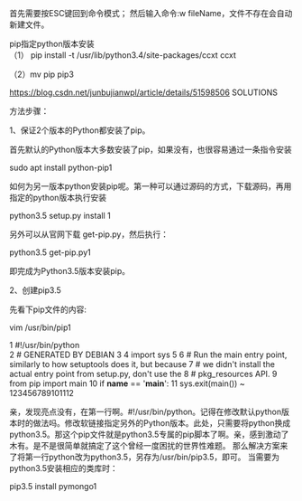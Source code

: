 首先需要按ESC键回到命令模式；
然后输入命令:w fileName，文件不存在会自动新建文件。



								            








pip指定python版本安装						
（1） pip install -t /usr/lib/python3.4/site-packages/ccxt ccxt
     

（2）mv pip pip3

https://blog.csdn.net/junbujianwpl/article/details/51598506
SOLUTIONS

方法步骤：

1、保证2个版本的Python都安装了pip。

首先默认的Python版本大多数安装了pip，如果没有，也很容易通过一条指令安装

sudo apt install python-pip1

如何为另一版本python安装pip呢。第一种可以通过源码的方式，下载源码，再用指定的python版本执行安装

python3.5 setup.py install 1

另外可以从官网下载 get-pip.py，然后执行：

 

python3.5 get-pip.py1

即完成为Python3.5版本安装pip。

2、创建pip3.5

先看下pip文件的内容:

vim /usr/bin/pip1

  1 #!/usr/bin/python                                                           
  2 # GENERATED BY DEBIAN
  3 
  4 import sys
  5 
  6 # Run the main entry point, similarly to how setuptools does it, but because
  7 # we didn't install the actual entry point from setup.py, don't use the
  8 # pkg_resources API.
  9 from pip import main
 10 if __name__ == '__main__':
 11     sys.exit(main())
~                           123456789101112

亲，发现亮点没有，在第一行啊。#!/usr/bin/python。记得在修改默认python版本时的做法吗。修改软链接指定另外的Python版本。此处，只需要将python换成python3.5。那这个pip文件就是python3.5专属的pip脚本了啊。亲，感到激动了木有。是不是很简单就搞定了这个曾经一度困扰的世界性难题。 
那么解决方案来了将第一行python改为python3.5，另存为/usr/bin/pip3.5，即可。 
当需要为python3.5安装相应的类库时：

pip3.5 install pymongo1

